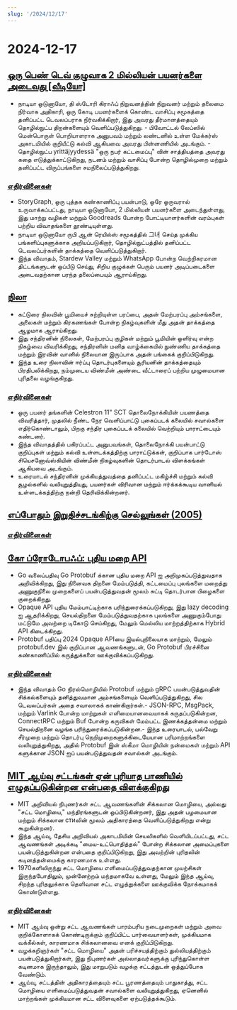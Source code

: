 ```yaml
---
slug: '/2024/12/17'
---
```


# 2024-12-17

## [ஒரு பெண் டெவ் குழுவாக 2 மில்லியன் பயனர்களை அடைவது [வீடியோ]](https://brightonruby.com/2024/getting-to-2-million-users-as-a-one-woman-dev-team/)

- நாடியா ஒடுனாயோ, தி ஸ்டோரி கிராஃப் நிறுவனத்தின் நிறுவனர் மற்றும் தலைமை நிர்வாக அதிகாரி, ஒரு கோடி பயனர்களைக் கொண்ட வாசிப்பு சமூகத்தை தனிப்பட்ட டெவலப்பராக நிர்வகிக்கிறார், இது அவரது தீர்மானத்தையும் தொழில்நுட்ப திறன்களையும் வெளிப்படுத்துகிறது. - பிவோட்டல் லேப்ஸில் மென்பொருள் பொறியாளராக அனுபவம் மற்றும் லண்டனில் உள்ள மேக்கர்ஸ் அகாடமியில் குறியீட்டு கல்வி ஆகியவை அவரது பின்னணியில் அடங்கும். - தொழில்நுட்ப yrittäjyydessä "ஒரு நபர் கட்டமைப்பு" வின் சாத்தியத்தை அவரது கதை எடுத்துக்காட்டுகிறது, நடனம் மற்றும் வாசிப்பு போன்ற தொழில்முறை மற்றும் தனிப்பட்ட விருப்பங்களை சமநிலைப்படுத்துகிறது.

### [எதிர்வினைகள்](https://news.ycombinator.com/item?id=42441333)

- StoryGraph, ஒரு புத்தக கண்காணிப்பு பயன்பாடு, ஒரே ஒருவரால் உருவாக்கப்பட்டது, நாடியா ஒடுனாயோ, 2 மில்லியன் பயனர்களை அடைந்துள்ளது, இது மாற்று வழிகள் மற்றும் Goodreads போன்ற போட்டியாளர்களின் வரம்புகள் பற்றிய விவாதங்களை தூண்டியுள்ளது.
- நாடியா ஒடுனாயோ ருபி ஆன் ரெயில்ஸ் சமூகத்தில் 그녀 செய்த முக்கிய பங்களிப்புகளுக்காக அறியப்படுகிறார், தொழில்நுட்பத்தில் தனிப்பட்ட டெவலப்பர்களின் தாக்கத்தை வெளிப்படுத்துகிறார்.
- இந்த விவாதம், Stardew Valley மற்றும் WhatsApp போன்ற வெற்றிகரமான திட்டங்களுடன் ஒப்பீடு செய்து, சிறிய குழுக்கள் பெரும் பயனர் அடிப்படைகளை அடைவதற்கான பரந்த தலைப்பையும் ஆராய்கிறது.

## [நிலா](https://ciechanow.ski/moon/)

- கட்டுரை நிலவின் பூமியைச் சுற்றியுள்ள பரப்பை, அதன் மேற்பரப்பு அம்சங்களை, அலைகள் மற்றும் கிரகணங்கள் போன்ற நிகழ்வுகளின் மீது அதன் தாக்கத்தை ஆழமாக ஆராய்கிறது.
- இது சந்திரனின் நிலைகள், மேற்பரப்பு குழிகள் மற்றும் பூமியின் ஒளிர்வு என்ற நிகழ்வை விவரிக்கிறது, சந்திரனின் மனித வாழ்க்கையில் நுண்ணிய தாக்கத்தை மற்றும் இரவின் வானில் நிலையான இருப்பாக அதன் பங்கைக் குறிப்பிடுகிறது.
- இந்த உரை நிலாவின் ஈர்ப்பு தொடர்புகளையும் சூரியனின் தாக்கத்தையும் பிரதிபலிக்கிறது, நம்முடைய விண்மீன் அண்டை வீட்டாரைப் பற்றிய முழுமையான புரிதலை வழங்குகிறது.

### [எதிர்வினைகள்](https://news.ycombinator.com/item?id=42443229)

- ஒரு பயனர் தங்களின் Celestron 11" SCT தொலைநோக்கியின் பயணத்தை விவரித்தார், முதலில் நீண்ட நேர வெளிப்பாட்டு புகைப்படக் கலையில் சவால்களை எதிர்கொண்டாலும், பிறகு சந்திர புகைப்படக் கலையில் வெற்றியும் பாராட்டையும் கண்டனர்.
- இந்த விவாதத்தில் பகிரப்பட்ட அனுபவங்கள், தொலைநோக்கி பயன்பாட்டு குறிப்புகள் மற்றும் கல்வி உள்ளடக்கத்திற்கு பாராட்டுக்கள், குறிப்பாக பார்டோஸ் சியெசனோவ்ஸ்கியின் விண்மீன் நிகழ்வுகளின் தொடர்பாடல் விளக்கங்கள் ஆகியவை அடங்கும்.
- உரையாடல் சந்திரனின் முக்கியத்துவத்தை தனிப்பட்ட மகிழ்ச்சி மற்றும் கல்வி சூழல்களில் வலியுறுத்தியது, பயனர்கள் விரிவான மற்றும் ஈர்க்கக்கூடிய வானியல் உள்ளடக்கத்திற்கு நன்றி தெரிவிக்கின்றனர்.

## [எப்போதும் இறுதிச்சடங்கிற்கு செல்லுங்கள் (2005)](https://www.npr.org/2005/08/08/4785079/always-go-to-the-funeral)

### [எதிர்வினைகள்](https://news.ycombinator.com/item?id=42435972)

## [கோ ப்ரோடோபஃப்: புதிய மறை API](https://go.dev/blog/protobuf-opaque)

- Go வலைப்பதிவு Go Protobuf க்கான புதிய மறை API ஐ அறிமுகப்படுத்துவதாக அறிவிக்கிறது, இது நினைவக திறனை மேம்படுத்தி, கட்டமைப்பு புலங்களை மறைத்து அணுகுநிலை முறைகளைப் பயன்படுத்துவதன் மூலம் சுட்டி தொடர்பான பிழைகளை குறைக்கிறது.
- Opaque API புதிய மேம்பாட்டிற்காக பரிந்துரைக்கப்படுகிறது, இது lazy decoding ஐ ஆதரிக்கிறது, செயல்திறனை மேம்படுத்துவதற்காக புலங்களை அணுகும்போது மட்டுமே அவற்றை டிகோடு செய்கிறது, மேலும் மெல்லிய மாற்றத்திற்காக Hybrid API கிடைக்கிறது.
- Protobuf பதிப்பு 2024 Opaque APIயை இயல்புநிலையாக மாற்றும், மேலும் protobuf.dev இல் குறிப்பான ஆவணங்களுடன், Go Protobuf பிரச்சினை கண்காணிப்பில் கருத்துக்களை ஊக்குவிக்கப்படுகிறது.

### [எதிர்வினைகள்](https://news.ycombinator.com/item?id=42434947)

- இந்த விவாதம் Go நிரல்மொழியில் Protobuf மற்றும் gRPC பயன்படுத்துவதின் சிக்கல்களையும் தனித்துவமான அம்சங்களையும் வெளிப்படுத்துகிறது, சில டெவலப்பர்கள் அதை சவாலாகக் காண்கிறார்கள்.- JSON-RPC, MsgPack, மற்றும் Varlink போன்ற மாற்றுகள் எளிமையானவையாகக் கருதப்படுகின்றன, ConnectRPC மற்றும் Buf போன்ற கருவிகள் மேம்பட்ட இணக்கத்தன்மை மற்றும் செயல்திறனை வழங்க பரிந்துரைக்கப்படுகின்றன.- இந்த உரையாடல், பல்வேறு சீர்முறை மற்றும் தொடர்பு நெறிமுறைகளுக்கிடையேயான பரிமாற்றங்களை வலியுறுத்துகிறது, அதில் Protobuf இன் ஸ்கீமா மொழியின் நன்மைகள் மற்றும் API களுக்கான JSON ஐப் பயன்படுத்துவதன் சவால்கள் அடங்கும்.

## [MIT ஆய்வு சட்டங்கள் ஏன் புரியாத பாணியில் எழுதப்படுகின்றன என்பதை விளக்குகிறது](https://news.mit.edu/2024/mit-study-explains-laws-incomprehensible-writing-style-0819)

- MIT அறிவியல் நிபுணர்கள் சட்ட ஆவணங்களின் சிக்கலான மொழியை, அல்லது "சட்ட மொழியை," மந்திரங்களுடன் ஒப்பிடுகின்றனர், இது அதன் பழமையான மற்றும் சிக்கலான стиலின் மூலம் அதிகாரத்தை வெளிப்படுத்துகிறது என்று கூறுகின்றனர்.
- இந்த ஆய்வு, தேசிய அறிவியல் அகாடமியின் செயலிகளில் வெளியிடப்பட்டது, சட்ட ஆவணங்கள் அடிக்கடி "மைய-உட்பொதித்தல்" போன்ற சிக்கலான அமைப்புகளை பயன்படுத்துகின்றன என்பதை குறிப்பிடுகிறது, இது அவற்றின் புரிதலின் கடினத்தன்மைக்கு காரணமாக உள்ளது.
- 1970களிலிருந்து சட்ட மொழியை எளிமைப்படுத்துவதற்கான முயற்சிகள் இருந்தபோதிலும், முன்னேற்றம் மந்தமாகவே உள்ளது, மேலும் இந்த ஆய்வு, சிறந்த புரிதலுக்காக தெளிவான சட்ட எழுத்துக்களை ஊக்குவிக்க நோக்கமாகக் கொண்டுள்ளது.

### [எதிர்வினைகள்](https://news.ycombinator.com/item?id=42438175)

- MIT ஆய்வு ஒன்று சட்ட ஆவணங்கள் பாரம்பரிய நடைமுறைகள் மற்றும் அவை குறிக்கோளாகக் கொண்டிருக்கும் குறிப்பிட்ட பார்வையாளர்கள், முக்கியமாக வக்கீல்கள், காரணமாக சிக்கலானவை எனக் குறிப்பிடுகிறது.
- வழக்கறிஞர்கள் "சட்ட மொழியை" அதன் பரிச்சயத்திற்கும் துல்லியத்திற்கும் பயன்படுத்துகிறார்கள், இது நிபுணர்கள் அல்லாதவர்களுக்கு புரிந்துகொள்ள கடினமாக இருந்தாலும், இது மாறுபடும் வழக்கு சட்டத்துடன் ஒத்துப்போக வேண்டும்.
- ஆய்வு, சட்டத்தின் அதிகாரத்தையும் சட்ட பூரணத்தையும் பாதுகாத்து, சட்ட மொழியை எளிமைப்படுத்துவதன் சவால்களை வலியுறுத்துகிறது, ஏனெனில் மாற்றங்கள் முக்கியமான சட்ட விளைவுகளை ஏற்படுத்தக்கூடும்.

<head>
  <meta property="og:title" content="ஒரு பெண் டெவ் குழுவாக 2 மில்லியன் பயனர்களை அடைவது [வீடியோ]" />
  <meta property="og:type" content="website" />
  <meta property="og:image" content="https://og.cho.sh/api/og/?title=%E0%AE%92%E0%AE%B0%E0%AF%81%20%E0%AE%AA%E0%AF%86%E0%AE%A3%E0%AF%8D%20%E0%AE%9F%E0%AF%86%E0%AE%B5%E0%AF%8D%20%E0%AE%95%E0%AF%81%E0%AE%B4%E0%AF%81%E0%AE%B5%E0%AE%BE%E0%AE%95%202%20%E0%AE%AE%E0%AE%BF%E0%AE%B2%E0%AF%8D%E0%AE%B2%E0%AE%BF%E0%AE%AF%E0%AE%A9%E0%AF%8D%20%E0%AE%AA%E0%AE%AF%E0%AE%A9%E0%AE%B0%E0%AF%8D%E0%AE%95%E0%AE%B3%E0%AF%88%20%E0%AE%85%E0%AE%9F%E0%AF%88%E0%AE%B5%E0%AE%A4%E0%AF%81%20%5B%E0%AE%B5%E0%AF%80%E0%AE%9F%E0%AE%BF%E0%AE%AF%E0%AF%8B%5D&subheading=%E0%AE%9A%E0%AF%86%E0%AE%B5%E0%AF%8D%E0%AE%B5%E0%AE%BE%E0%AE%AF%E0%AF%8D%2C%2017%20%E0%AE%9F%E0%AE%BF%E0%AE%9A%E0%AE%AE%E0%AF%8D%E0%AE%AA%E0%AE%B0%E0%AF%8D%2C%202024%3A%20%E0%AE%B9%E0%AF%87%E0%AE%95%E0%AF%8D%E0%AE%95%E0%AE%B0%E0%AF%8D%20%E0%AE%9A%E0%AF%86%E0%AE%AF%E0%AF%8D%E0%AE%A4%E0%AE%BF%20%E0%AE%9A%E0%AF%81%E0%AE%B0%E0%AF%81%E0%AE%95%E0%AF%8D%E0%AE%95%E0%AE%AE%E0%AF%8D" />
</head>
